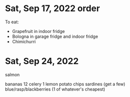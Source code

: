 # Sat, Sep 17, 2022 order
To eat:
* Grapefruit in indoor fridge
* Bologna in garage fridge and indoor fridge
* Chimichurri


# Sat, Sep 24, 2022

salmon 

bananas 12
celery
1 lemon
potato chips
sardines (get a few)
blue/rasp/blackberries (1 of whatever's cheapest)